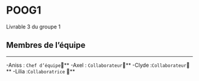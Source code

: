 # POOG1

Livrable 3 du groupe 1

## Membres de l’équipe
______________

-Aniss : `Chef d’équipe`👑**
-Axel : `Collaborateur`🤝**
-Clyde :`Collaborateur`🤝**
-Lilia :`Collaboratrice` 🤝**
